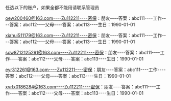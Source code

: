 任选以下的账户，如果全都不能用请联系管理员

oew200460@163.com----Zu112211----密保：朋友----答案：abc111----工作----答案：abc112----父母----答案：abc113----生日：1990-01-01


xiahui511179@163.com----Zu112211----密保：朋友----答案：abc111----工作----答案：abc112----父母----答案：abc113----生日：1990-01-01


scw8712125291@163.com----Zu112211----密保：朋友----答案：abc111----工作----答案：abc112----父母----答案：abc113----生日：1990-01-01


eyr312261@163.com----Zu112211----密保：朋友----答案：abc111----工作----答案：abc112----父母----答案：abc113----生日：1990-01-01


xvrlx0186284@163.com----Zu112211----密保：朋友----答案：abc111----工作----答案：abc112----父母----答案：abc113----生日：1990-01-01
